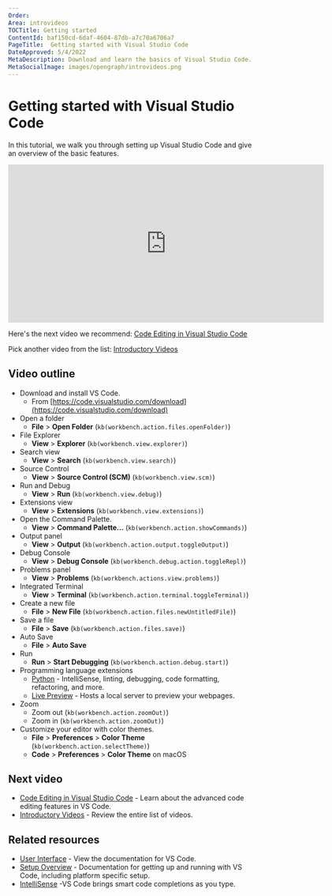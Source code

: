 ```yaml
---
Order:
Area: introvideos
TOCTitle: Getting started
ContentId: baf150cd-6daf-4604-87db-a7c70a6706a7
PageTitle:  Getting started with Visual Studio Code
DateApproved: 5/4/2022
MetaDescription: Download and learn the basics of Visual Studio Code.
MetaSocialImage: images/opengraph/introvideos.png
---
```

# Getting started with Visual Studio Code

In this tutorial, we walk you through setting up Visual Studio Code and give an overview of the basic features.

<iframe src="https://www.youtube.com/embed/B-s71n0dHUk?autoplay=true" width="640" height="320" allowFullScreen="true" frameBorder="0" title="Getting Started with Visual Studio Code"></iframe>

Here's the next video we recommend: [Code Editing in Visual Studio Code](/docs/introvideos/codeediting.md)

Pick another video from the list: [Introductory Videos](/docs/getstarted/introvideos.md)

## Video outline

* Download and install VS Code.
  * From [https://code.visualstudio.com/download](https://code.visualstudio.com/download)
* Open a folder
  * **File** > **Open Folder** (`kb(workbench.action.files.openFolder)`)
* File Explorer
  * **View** > **Explorer** (`kb(workbench.view.explorer)`)
* Search view
  * **View** > **Search** (`kb(workbench.view.search)`)
* Source Control
  * **View** > **Source Control (SCM)** (`kb(workbench.view.scm)`)
* Run and Debug
  * **View** > **Run** (`kb(workbench.view.debug)`)
* Extensions view
  * **View** > **Extensions** (`kb(workbench.view.extensions)`)
* Open the Command Palette.
  * **View** > **Command Palette...** (`kb(workbench.action.showCommands)`)
* Output panel
  * **View** > **Output** (`kb(workbench.action.output.toggleOutput)`)
* Debug Console
  * **View** > **Debug Console** (`kb(workbench.debug.action.toggleRepl)`)
* Problems panel
  * **View** > **Problems** (`kb(workbench.actions.view.problems)`)
* Integrated Terminal
  * **View** > **Terminal** (`kb(workbench.action.terminal.toggleTerminal)`)
* Create a new file
  * **File** > **New File** (`kb(workbench.action.files.newUntitledFile)`)
* Save a file
  * **File** > **Save** (`kb(workbench.action.files.save)`)
* Auto Save
  * **File** > **Auto Save**
* Run
  * **Run** > **Start Debugging** (`kb(workbench.action.debug.start)`)
* Programming language extensions
  * [Python](https://marketplace.visualstudio.com/items?itemName=ms-python.python) - IntelliSense, linting, debugging, code formatting, refactoring, and more.
  * [Live Preview](https://marketplace.visualstudio.com/items?itemName=ms-vscode.live-server) - Hosts a local server to preview your webpages.
* Zoom
  * Zoom out (`kb(workbench.action.zoomOut)`)
  * Zoom in (`kb(workbench.action.zoomOut)`)
* Customize your editor with color themes.
  * **File** > **Preferences** > **Color Theme** (`kb(workbench.action.selectTheme)`)
  * **Code** > **Preferences** > **Color Theme** on macOS

## Next video

* [Code Editing in Visual Studio Code](/docs/introvideos/codeediting.md) - Learn about the advanced code editing features in VS Code.
* [Introductory Videos](/docs/getstarted/introvideos.md) - Review the entire list of videos.

## Related resources

* [User Interface](/docs/getstarted/userinterface.md) - View the documentation for VS Code.
* [Setup Overview](/docs/setup/setup-overview.md) - Documentation for getting up and running with VS Code, including platform specific setup.
* [IntelliSense](/docs/editor/intellisense.md) -VS Code brings smart code completions as you type.
